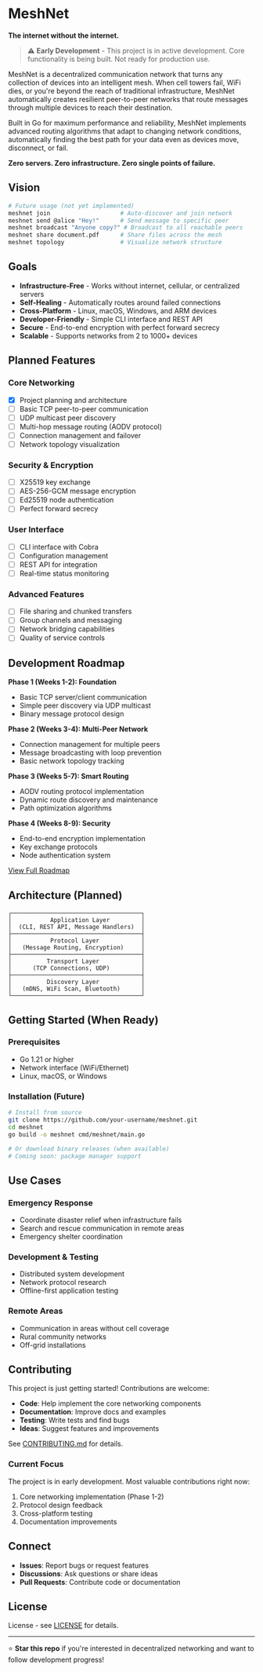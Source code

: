 # MeshNet

**The internet without the internet.**

> ⚠️ **Early Development** - This project is in active development. Core functionality is being built. Not ready for production use.

MeshNet is a decentralized communication network that turns any collection of devices into an intelligent mesh. When cell towers fail, WiFi dies, or you're beyond the reach of traditional infrastructure, MeshNet automatically creates resilient peer-to-peer networks that route messages through multiple devices to reach their destination.

Built in Go for maximum performance and reliability, MeshNet implements advanced routing algorithms that adapt to changing network conditions, automatically finding the best path for your data even as devices move, disconnect, or fail.

**Zero servers. Zero infrastructure. Zero single points of failure.**

## Vision

```bash
# Future usage (not yet implemented)
meshnet join                    # Auto-discover and join network
meshnet send @alice "Hey!"      # Send message to specific peer
meshnet broadcast "Anyone copy?" # Broadcast to all reachable peers
meshnet share document.pdf      # Share files across the mesh
meshnet topology                # Visualize network structure
```

## Goals

- **Infrastructure-Free** - Works without internet, cellular, or centralized servers
- **Self-Healing** - Automatically routes around failed connections
- **Cross-Platform** - Linux, macOS, Windows, and ARM devices
- **Developer-Friendly** - Simple CLI interface and REST API
- **Secure** - End-to-end encryption with perfect forward secrecy
- **Scalable** - Supports networks from 2 to 1000+ devices

## Planned Features

### Core Networking
- [x] Project planning and architecture
- [ ] Basic TCP peer-to-peer communication
- [ ] UDP multicast peer discovery
- [ ] Multi-hop message routing (AODV protocol)
- [ ] Connection management and failover
- [ ] Network topology visualization

### Security & Encryption
- [ ] X25519 key exchange
- [ ] AES-256-GCM message encryption
- [ ] Ed25519 node authentication
- [ ] Perfect forward secrecy

### User Interface
- [ ] CLI interface with Cobra
- [ ] Configuration management
- [ ] REST API for integration
- [ ] Real-time status monitoring

### Advanced Features
- [ ] File sharing and chunked transfers
- [ ] Group channels and messaging
- [ ] Network bridging capabilities
- [ ] Quality of service controls

## Development Roadmap

**Phase 1 (Weeks 1-2): Foundation**
- Basic TCP server/client communication
- Simple peer discovery via UDP multicast
- Binary message protocol design

**Phase 2 (Weeks 3-4): Multi-Peer Network**
- Connection management for multiple peers
- Message broadcasting with loop prevention
- Basic network topology tracking

**Phase 3 (Weeks 5-7): Smart Routing**
- AODV routing protocol implementation
- Dynamic route discovery and maintenance
- Path optimization algorithms

**Phase 4 (Weeks 8-9): Security**
- End-to-end encryption implementation
- Key exchange protocols
- Node authentication system

[View Full Roadmap](docs/roadmap.md)

## Architecture (Planned)

```
┌─────────────────────────────────────┐
│           Application Layer         │
│  (CLI, REST API, Message Handlers)  │
├─────────────────────────────────────┤
│           Protocol Layer            │
│   (Message Routing, Encryption)     │
├─────────────────────────────────────┤
│          Transport Layer            │
│      (TCP Connections, UDP)         │
├─────────────────────────────────────┤
│          Discovery Layer            │
│   (mDNS, WiFi Scan, Bluetooth)      │
└─────────────────────────────────────┘
```

## Getting Started (When Ready)

### Prerequisites
- Go 1.21 or higher
- Network interface (WiFi/Ethernet)
- Linux, macOS, or Windows

### Installation (Future)
```bash
# Install from source
git clone https://github.com/your-username/meshnet.git
cd meshnet
go build -o meshnet cmd/meshnet/main.go

# Or download binary releases (when available)
# Coming soon: package manager support
```

## Use Cases

### Emergency Response
- Coordinate disaster relief when infrastructure fails
- Search and rescue communication in remote areas
- Emergency shelter coordination

### Development & Testing
- Distributed system development
- Network protocol research
- Offline-first application testing

### Remote Areas
- Communication in areas without cell coverage
- Rural community networks
- Off-grid installations

## Contributing

This project is just getting started! Contributions are welcome:

- **Code**: Help implement the core networking components
- **Documentation**: Improve docs and examples
- **Testing**: Write tests and find bugs
- **Ideas**: Suggest features and improvements

See [CONTRIBUTING.md](CONTRIBUTING.md) for details.

### Current Focus
The project is in early development. Most valuable contributions right now:
1. Core networking implementation (Phase 1-2)
2. Protocol design feedback
3. Cross-platform testing
4. Documentation improvements

## Connect

- **Issues**: Report bugs or request features
- **Discussions**: Ask questions or share ideas
- **Pull Requests**: Contribute code or documentation

## License

License - see [LICENSE](LICENSE) for details.

---

⭐ **Star this repo** if you're interested in decentralized networking and want to follow development progress!
